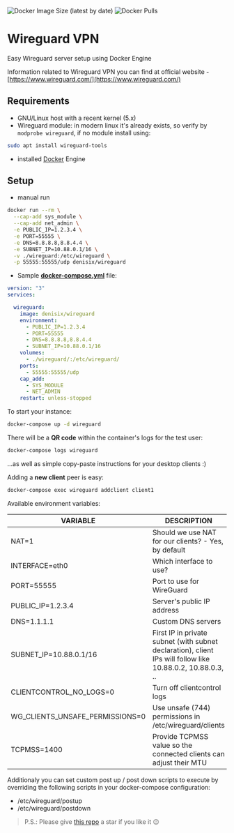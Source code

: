 ![Docker Image Size (latest by date)](https://img.shields.io/docker/image-size/denisix/wireguard?style=flat-square)
![Docker Pulls](https://img.shields.io/docker/pulls/denisix/wireguard?style=flat-square)

# Wireguard VPN

Easy Wireguard server setup using Docker Engine

Information related to Wireguard VPN you can find at official website - [https://www.wireguard.com/](https://www.wireguard.com/)

## Requirements

- GNU/Linux host with a recent kernel (5.x)
- Wireguard module: in modern linux it's already exists, so verify by `modprobe wireguard`, if no module install using:

```sh
sudo apt install wireguard-tools
```

- installed [Docker](https://docs.docker.com/engine/install/) Engine

## Setup

- manual run

```sh
docker run --rm \
  --cap-add sys_module \
  --cap-add net_admin \
  -e PUBLIC_IP=1.2.3.4 \
  -e PORT=55555 \
  -e DNS=8.8.8.8,8.8.4.4 \
  -e SUBNET_IP=10.88.0.1/16 \
  -v ./wireguard:/etc/wireguard \
  -p 55555:55555/udp denisix/wireguard
```

- Sample **[docker-compose.yml](https://raw.githubusercontent.com/denisix/wireguard/main/docker-compose.yml)** file:

```docker-compose.yml
version: "3"
services:

  wireguard:
    image: denisix/wireguard
    environment:
      - PUBLIC_IP=1.2.3.4
      - PORT=55555
      - DNS=8.8.8.8,8.8.4.4
      - SUBNET_IP=10.88.0.1/16
    volumes:
      - ./wireguard/:/etc/wireguard/
    ports:
      - 55555:55555/udp
    cap_add:
      - SYS_MODULE
      - NET_ADMIN
    restart: unless-stopped
```

To start your instance:

```sh
docker-compose up -d wireguard
```

There will be a **QR code** within the container's logs for the test user:

```sh
docker-compose logs wireguard
```

...as well as simple copy-paste instructions for your desktop clients :)

Adding a **new client** peer is easy:

```sh
docker-compose exec wireguard addclient client1
```

Available environment variables:

| VARIABLE                    | DESCRIPTION                                                                 |
|-----------------------------|-----------------------------------------------------------------------------|
| NAT=1                       | Should we use NAT for our clients? - Yes, by default                        |
| INTERFACE=eth0              | Which interface to use?                                                     |
| PORT=55555                  | Port to use for WireGuard                                                   |
| PUBLIC_IP=1.2.3.4           | Server's public IP address                                                  |
| DNS=1.1.1.1                 | Custom DNS servers                                                          |
| SUBNET_IP=10.88.0.1/16      | First IP in private subnet (with subnet declaration), client IPs will follow like 10.88.0.2, 10.88.0.3, .. |
| CLIENTCONTROL_NO_LOGS=0     | Turn off clientcontrol logs                                                 |
| WG_CLIENTS_UNSAFE_PERMISSIONS=0 | Use unsafe (744) permissions in /etc/wireguard/clients                  |
| TCPMSS=1400                 | Provide TCPMSS value so the connected clients can adjust their MTU          |

Additionaly you can set custom post up / post down scripts to execute by overriding the following scripts in your docker-compose configuration:
- /etc/wireguard/postup
- /etc/wireguard/postdown

> P.S.: Please give [this repo](https://github.com/denisix/wireguard) a star if you like it :wink:

